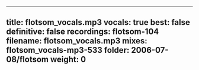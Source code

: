 
---
title: flotsom_vocals.mp3
vocals: true
best: false
definitive: false
recordings: flotsom-104
filename: flotsom_vocals.mp3
mixes: flotsom_vocals-mp3-533
folder: 2006-07-08/flotsom
weight: 0
---
